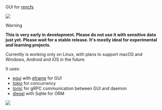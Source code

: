 GUI for [rencfs](https://github.com/radumarias/rencfs)

<a href="https://www.buymeacoffee.com/xorio42"><img src="https://img.buymeacoffee.com/button-api/?text=Buy me a coffee&emoji=☕&slug=xorio42&button_colour=FFDD00&font_colour=000000&font_family=Cookie&outline_colour=000000&coffee_colour=ffffff" /></a>

> [!WARNING]
> **This is very early in development. Please do not use it with sensitive data just yet. Please wait for a
stable release.
> It's mostly ideal for experimental and learning projects.**

Currently is working only on Linux, with plans to support macOS and Windows, Android and iOS in the future.

It uses:
- [egui](https://crates.io/crates/egui) with [eframe](https://crates.io/crates/eframe) for GUI
- [tokio](https://crates.io/crates/tokio) for concurrency
- [tonic](https://crates.io/crates/tonic) for gRPC communication between GUI and daemon
- [diesel](https://crates.io/crates/diesel) with Sqlite for ORM

![](https://github.com/radumarias/rencfs_desktop/blob/main/demo.gif)
